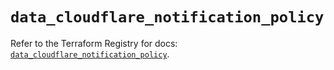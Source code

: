 # `data_cloudflare_notification_policy`

Refer to the Terraform Registry for docs: [`data_cloudflare_notification_policy`](https://registry.terraform.io/providers/cloudflare/cloudflare/5.0.0/docs/data-sources/notification_policy).
